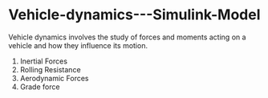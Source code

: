 # Vehicle-dynamics---Simulink-Model
Vehicle dynamics involves the study of forces and moments acting on a vehicle and how they influence its motion.

1. Inertial Forces
2. Rolling Resistance
3. Aerodynamic Forces
4. Grade force
